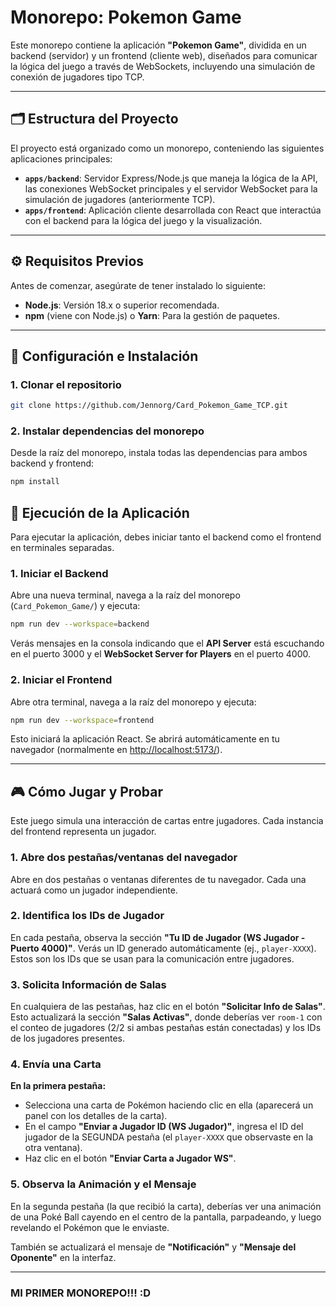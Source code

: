# Monorepo: Pokemon Game

Este monorepo contiene la aplicación **"Pokemon Game"**, dividida en un backend (servidor) y un frontend (cliente web), diseñados para comunicar la lógica del juego a través de WebSockets, incluyendo una simulación de conexión de jugadores tipo TCP.

---

## 🗂️ Estructura del Proyecto

El proyecto está organizado como un monorepo, conteniendo las siguientes aplicaciones principales:

- **`apps/backend`**: Servidor Express/Node.js que maneja la lógica de la API, las conexiones WebSocket principales y el servidor WebSocket para la simulación de jugadores (anteriormente TCP).
- **`apps/frontend`**: Aplicación cliente desarrollada con React que interactúa con el backend para la lógica del juego y la visualización.

---

## ⚙️ Requisitos Previos

Antes de comenzar, asegúrate de tener instalado lo siguiente:

- **Node.js**: Versión 18.x o superior recomendada.
- **npm** (viene con Node.js) o **Yarn**: Para la gestión de paquetes.

---

## 🚀 Configuración e Instalación

### 1. Clonar el repositorio

```bash
git clone https://github.com/Jennorg/Card_Pokemon_Game_TCP.git
```

### 2. Instalar dependencias del monorepo

Desde la raíz del monorepo, instala todas las dependencias para ambos backend y frontend:

```bash
npm install
```

## 🏃 Ejecución de la Aplicación

Para ejecutar la aplicación, debes iniciar tanto el backend como el frontend en terminales separadas.

### 1. Iniciar el Backend

Abre una nueva terminal, navega a la raíz del monorepo (`Card_Pokemon_Game/`) y ejecuta:

```bash
npm run dev --workspace=backend
```

Verás mensajes en la consola indicando que el **API Server** está escuchando en el puerto 3000 y el **WebSocket Server for Players** en el puerto 4000.

### 2. Iniciar el Frontend

Abre otra terminal, navega a la raíz del monorepo y ejecuta:

```bash
npm run dev --workspace=frontend
```

Esto iniciará la aplicación React. Se abrirá automáticamente en tu navegador (normalmente en [http://localhost:5173/](http://localhost:5173/)).

---

## 🎮 Cómo Jugar y Probar

Este juego simula una interacción de cartas entre jugadores. Cada instancia del frontend representa un jugador.

### 1. Abre dos pestañas/ventanas del navegador

Abre en dos pestañas o ventanas diferentes de tu navegador. Cada una actuará como un jugador independiente.

### 2. Identifica los IDs de Jugador

En cada pestaña, observa la sección **"Tu ID de Jugador (WS Jugador - Puerto 4000)"**. Verás un ID generado automáticamente (ej., `player-XXXX`). Estos son los IDs que se usan para la comunicación entre jugadores.

### 3. Solicita Información de Salas

En cualquiera de las pestañas, haz clic en el botón **"Solicitar Info de Salas"**. Esto actualizará la sección **"Salas Activas"**, donde deberías ver `room-1` con el conteo de jugadores (2/2 si ambas pestañas están conectadas) y los IDs de los jugadores presentes.

### 4. Envía una Carta

**En la primera pestaña:**

- Selecciona una carta de Pokémon haciendo clic en ella (aparecerá un panel con los detalles de la carta).
- En el campo **"Enviar a Jugador ID (WS Jugador)"**, ingresa el ID del jugador de la SEGUNDA pestaña (el `player-XXXX` que observaste en la otra ventana).
- Haz clic en el botón **"Enviar Carta a Jugador WS"**.

### 5. Observa la Animación y el Mensaje

En la segunda pestaña (la que recibió la carta), deberías ver una animación de una Poké Ball cayendo en el centro de la pantalla, parpadeando, y luego revelando el Pokémon que le enviaste.

También se actualizará el mensaje de **"Notificación"** y **"Mensaje del Oponente"** en la interfaz.

---

### MI PRIMER MONOREPO!!! :D